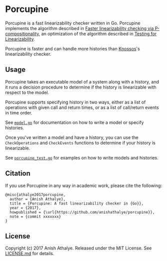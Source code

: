 # Porcupine

Porcupine is a fast linearizability checker written in Go. Porcupine implements
the algorithm described in [Faster linearizability checking via
P-compositionality][faster-linearizability-checking], an optimization of the
algorithm described in [Testing for Linearizability][linearizability-testing].

Porcupine is faster and can handle more histories than [Knossos][knossos]'s
linearizability checker.

## Usage

Porcupine takes an executable model of a system along with a history, and it
runs a decision procedure to determine if the history is linearizable with
respect to the model.

Porcupine supports specifying history in two ways, either as a list of
operations with given call and return times, or as a list of call/return events
in time order.

See [`model.go`](model.go) for documentation on how to write a model or specify
histories.

Once you've written a model and have a history, you can use the
`CheckOperations` and `CheckEvents` functions to determine if your history is
linearizable.

See [`porcupine_test.go`](porcupine-test.go) for examples on how to write
models and histories.

## Citation

If you use Porcupine in any way in academic work, please cite the following:

```
@misc{athalye2017porcupine,
  author = {Anish Athalye},
  title = {Porcupine: A fast linearizability checker in {Go}},
  year = {2017},
  howpublished = {\url{https://github.com/anishathalye/porcupine}},
  note = {commit xxxxxxx}
}
```

## License

Copyright (c) 2017 Anish Athalye. Released under the MIT License. See
[LICENSE.md][license] for details.

[faster-linearizability-checking]: https://arxiv.org/pdf/1504.00204.pdf
[linearizability-testing]: http://www.cs.ox.ac.uk/people/gavin.lowe/LinearizabiltyTesting/paper.pdf
[knossos]: https://github.com/jepsen-io/knossos
[license]: LICENSE.md
